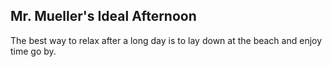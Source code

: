 ## Mr. Mueller's Ideal Afternoon
The best way to relax after a long day is to lay down at the beach and enjoy time go by.